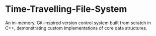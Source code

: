 # Time-Travelling-File-System
An in-memory, Git-inspired version control system built from scratch in C++, demonstrating custom implementations of core data structures.
